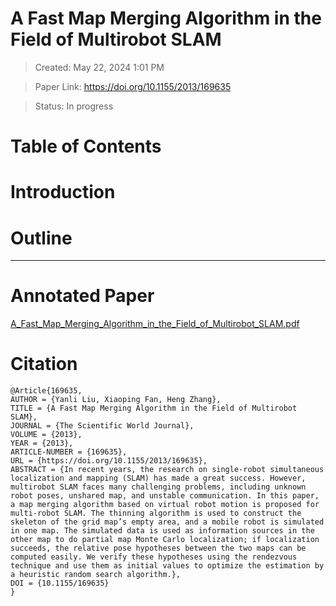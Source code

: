 # A Fast Map Merging Algorithm in the Field of Multirobot SLAM

>Created: May 22, 2024 1:01 PM

>Paper Link: https://doi.org/10.1155/2013/169635

>Status: In progress

# **Table of Contents**

# Introduction

# Outline

---

# Annotated Paper

[A_Fast_Map_Merging_Algorithm_in_the_Field_of_Multirobot_SLAM.pdf](A_Fast_Map_Merging_Algorithm_in_the_Field_of_Multirobot_SLAM.pdf)

# Citation

```
@Article{169635,
AUTHOR = {Yanli Liu, Xiaoping Fan, Heng Zhang},
TITLE = {A Fast Map Merging Algorithm in the Field of Multirobot SLAM},
JOURNAL = {The Scientific World Journal},
VOLUME = {2013},
YEAR = {2013},
ARTICLE-NUMBER = {169635},
URL = {https://doi.org/10.1155/2013/169635},
ABSTRACT = {In recent years, the research on single-robot simultaneous localization and mapping (SLAM) has made a great success. However, multirobot SLAM faces many challenging problems, including unknown robot poses, unshared map, and unstable communication. In this paper, a map merging algorithm based on virtual robot motion is proposed for multi-robot SLAM. The thinning algorithm is used to construct the skeleton of the grid map’s empty area, and a mobile robot is simulated in one map. The simulated data is used as information sources in the other map to do partial map Monte Carlo localization; if localization succeeds, the relative pose hypotheses between the two maps can be computed easily. We verify these hypotheses using the rendezvous technique and use them as initial values to optimize the estimation by a heuristic random search algorithm.},
DOI = {10.1155/169635}
}
```